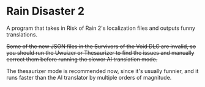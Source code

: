 # Rain Disaster 2

A program that takes in Risk of Rain 2's localization files and outputs funny translations.

~~Some of the new JSON files in the Survivors of the Void DLC are invalid, so you should run the Uwuizer or Thesaurizer to find the issues and manually correct them before running the slower AI translation mode.~~

The thesaurizer mode is recommended now, since it's usually funnier, and it runs faster than the AI translator by multiple orders of magnitude.